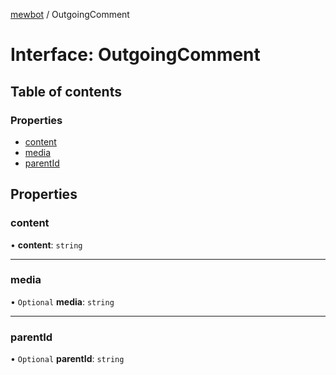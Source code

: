 [mewbot](../README.md) / OutgoingComment

# Interface: OutgoingComment

## Table of contents

### Properties

- [content](OutgoingComment.md#content)
- [media](OutgoingComment.md#media)
- [parentId](OutgoingComment.md#parentid)

## Properties

### content

• **content**: `string`

___

### media

• `Optional` **media**: `string`

___

### parentId

• `Optional` **parentId**: `string`
